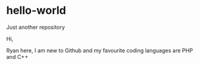 # hello-world
Just another repository

Hi,

Ryan here, I am new to Github and my favourite coding languages are PHP and C++

